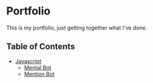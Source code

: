 # Portfolio

This is my portfolio, just getting together what I've done.

## Table of Contents

- [Javascript](./javascript)
  - [Mental Bot](./Javascript/Mental%20Bot.md)
  - [Mention Bot](./Javascript/Mention%20Bot.md)